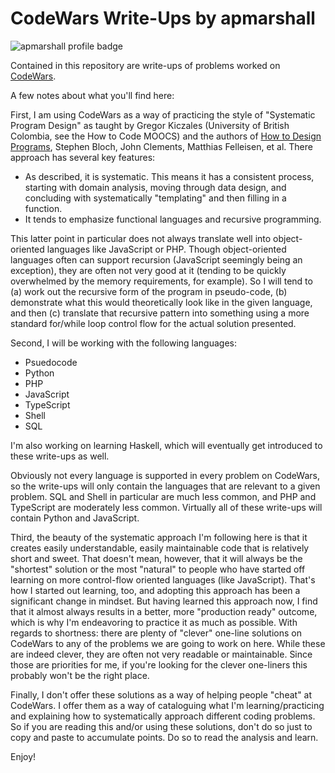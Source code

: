 # CodeWars Write-Ups by apmarshall

![apmarshall profile badge](https://www.codewars.com/users/apmarshall/badges/micro)

Contained in this repository are write-ups of problems worked on [CodeWars](https://www.codewars.com). 

A few notes about what you'll find here:

First, I am using CodeWars as a way of practicing the style of "Systematic Program Design" as taught by Gregor Kiczales (University of British Colombia, see the How to Code MOOCS) and the authors of [How to Design Programs](), Stephen Bloch, John Clements, Matthias Felleisen, et al. There approach has several key features:
- As described, it is systematic. This means it has a consistent process, starting with domain analysis, moving through data design, and concluding with systematically "templating" and then filling in a function.
- It tends to emphasize functional languages and recursive programming.

This latter point in particular does not always translate well into object-oriented languages like JavaScript or PHP. Though object-oriented languages often can support recursion (JavaScript seemingly being an exception), they are often not very good at it (tending to be quickly overwhelmed by the memory requirements, for example). So I will tend to (a) work out the recursive form of the program in pseudo-code, (b) demonstrate what this would theoretically look like in the given language, and then (c) translate that recursive pattern into something using a more standard for/while loop control flow for the actual solution presented.

Second, I will be working with the following languages:
- Psuedocode
- Python
- PHP
- JavaScript
- TypeScript
- Shell
- SQL

I'm also working on learning Haskell, which will eventually get introduced to these write-ups as well.

Obviously not every language is supported in every problem on CodeWars, so the write-ups will only contain the languages that are relevant to a given problem. SQL and Shell in particular are much less common, and PHP and TypeScript are moderately less common. Virtually all of these write-ups will contain Python and JavaScript.

Third, the beauty of the systematic approach I'm following here is that it creates easily understandable, easily maintainable code that is relatively short and sweet. That doesn't mean, however, that it will always be the "shortest" solution or the most "natural" to people who have started off learning on more control-flow oriented languages (like JavaScript). That's how I started out learning, too, and adopting this approach has been a significant change in mindset. But having learned this approach now, I find that it almost always results in a better, more "production ready" outcome, which is why I'm endeavoring to practice it as much as possible. With regards to shortness: there are plenty of "clever" one-line solutions on CodeWars to any of the problems we are going to work on here. While these are indeed clever, they are often not very readable or maintainable. Since those are priorities for me, if you're looking for the clever one-liners this probably won't be the right place.

Finally, I don't offer these solutions as a way of helping people "cheat" at CodeWars. I offer them as a way of cataloguing what I'm learning/practicing and explaining how to systematically approach different coding problems. So if you are reading this and/or using these solutions, don't do so just to copy and paste to accumulate points. Do so to read the analysis and learn.

Enjoy!